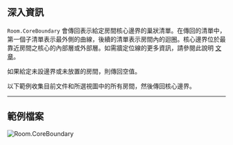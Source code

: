 ## 深入資訊
`Room.CoreBoundary` 會傳回表示給定房間核心邊界的巢狀清單。在傳回的清單中，第一個子清單表示最外側的曲線，後續的清單表示房間內的迴圈。核心邊界位於最靠近房間之核心的內部層或外部層。如需牆定位線的更多資訊，請參閱此說明 [文章](https://help.autodesk.com/view/RVT/2024/CHT/?guid=GUID-0BB62832-36DD-4E06-A9D4-EE98CE0FCF89)。

如果給定未設邊界或未放置的房間，則傳回空值。

以下範例收集目前文件和所選視圖中的所有房間，然後傳回核心邊界。
___
## 範例檔案

![Room.CoreBoundary](./Revit.Elements.Room.CoreBoundary_img.jpg)
